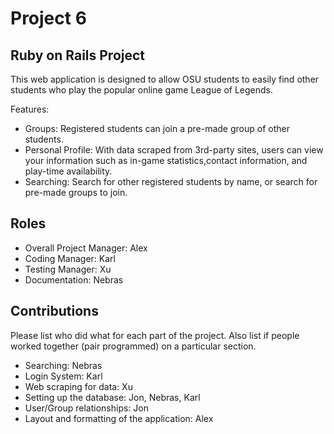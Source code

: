 # Project 6
## Ruby on Rails Project

This web application is designed to allow OSU students to easily find other students who play the popular online game League of Legends.

Features:
* Groups: Registered students can join a pre-made group of other students.
* Personal Profile: With data scraped from 3rd-party sites, users can view your information such as in-game statistics,contact information, and play-time availability.
* Searching: Search for other registered students by name, or search for pre-made groups to join.    

## Roles
* Overall Project Manager: Alex
* Coding Manager: Karl
* Testing Manager: Xu
* Documentation: Nebras

## Contributions
Please list who did what for each part of the project.
Also list if people worked together (pair programmed) on a particular section.

* Searching: Nebras
* Login System: Karl
* Web scraping for data: Xu
* Setting up the database: Jon, Nebras, Karl
* User/Group relationships: Jon
* Layout and formatting of the application: Alex
